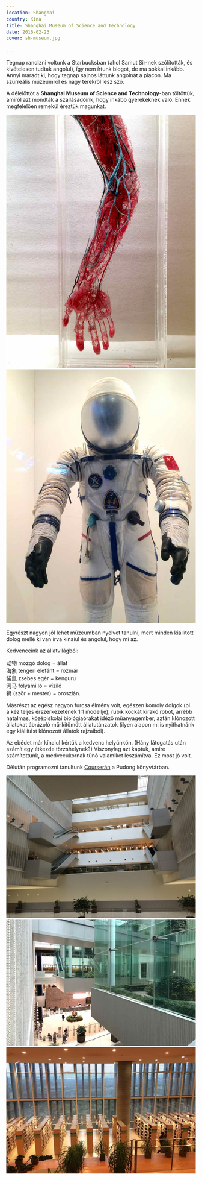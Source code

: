 ```yaml
---
location: Shanghai
country: Kína
title: Shanghai Museum of Science and Technology
date: 2016-02-23
cover: sh-museum.jpg

---
```

Tegnap randizni voltunk a Starbucksban (ahol Samut Sir-nek szólították, és kivételesen tudtak angolul), így nem írtunk blogot, de ma sokkal inkább. Annyi maradt ki, hogy tegnap sajnos láttunk angolnát a piacon. Ma szürreális múzeumról és nagy terekről lesz szó.

A délelőttöt a __Shanghai Museum of Science and Technology__-ban töltöttük, amiről azt mondták a szállásadóink, hogy inkább gyerekeknek való. Ennek megfelelően remekül éreztük magunkat.

![](../../img/0223sci1.jpg)
![](../../img/0223sci2.jpg)

Egyrészt nagyon jól lehet múzeumban nyelvet tanulni, mert minden kiállított dolog mellé ki van írva kínaiul és angolul, hogy mi az.

Kedvenceink az állatvilágból:

动物 mozgó dolog = állat  
海象 tengeri elefánt = rozmár  
袋鼠 zsebes egér = kenguru  
河马 folyami ló = víziló  
狮 (szőr + mester) = oroszlán.

Másrészt az egész nagyon furcsa élmény volt, egészen komoly dolgok (pl. a kéz teljes érszerkezetének 1:1 modellje), rubik kockát kirakó robot, arrébb hatalmas, középiskolai biológiaórákat idéző műanyagember, aztán klónozott állatokat ábrázoló mű-kitömött állatutánzatok (ilyen alapon mi is nyithatnánk egy kiállítást klónozott állatok rajzaiból).

Az ebédet már kínaiul kértük a kedvenc helyünkön. (Hány látogatás után számít egy étkezde törzshelynek?) Viszonylag azt kaptuk, amire számítottunk, a medvecukornak tűnő valamiket leszámítva. Ez most jó volt.

Délután programozni tanultunk [Courserán](http://coursera.org/) a Pudong könyvtárban.

![](../../img/0223pudong1.jpg)
![](../../img/0223pudong2.jpg)
![](../../img/0223pudong3.jpg)